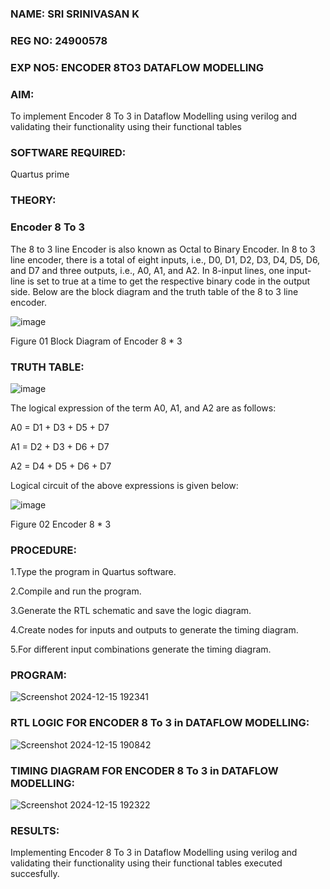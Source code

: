 ### NAME: SRI SRINIVASAN K
### REG NO: 24900578
### EXP NO5: ENCODER 8TO3 DATAFLOW MODELLING

### **AIM:**

To implement  Encoder 8 To 3 in Dataflow Modelling using verilog and validating their functionality using their functional tables

### **SOFTWARE REQUIRED:** 
Quartus prime

### **THEORY:**

### **Encoder 8 To 3**

The 8 to 3 line Encoder is also known as Octal to Binary Encoder. In 8 to 3 line encoder, there is a total of eight inputs, i.e., D0, D1, D2, D3, D4, D5, D6, and D7 and three outputs, i.e., A0, A1, and A2. In 8-input lines, one input-line is set to true at a time to get the respective binary code in the output side. Below are the block diagram and the truth table of the 8 to 3 line encoder.

![image](https://github.com/naavaneetha/ENCODER8TO3DATAFLOW/assets/154305477/0bc242c1-eb9e-4c47-afe5-30428470efc3)

Figure 01  Block Diagram of Encoder 8 * 3

### **TRUTH TABLE:**

![image](https://github.com/naavaneetha/ENCODER8TO3DATAFLOW/assets/154305477/35496b14-ae6e-4cd1-9abd-d6736b576575)

The logical expression of the term A0, A1, and A2 are as follows:

A0 = D1 + D3 + D5 + D7

A1 = D2 + D3 + D6 + D7

A2 = D4 + D5 + D6 + D7

Logical circuit of the above expressions is given below:

![image](https://github.com/naavaneetha/ENCODER8TO3DATAFLOW/assets/154305477/95acaee6-c873-4c75-89eb-ef09fb158053)

Figure 02  Encoder 8 * 3

### **PROCEDURE:**
1.Type the program in Quartus software.

2.Compile and run the program.

3.Generate the RTL schematic and save the logic diagram.

4.Create nodes for inputs and outputs to generate the timing diagram.

5.For different input combinations generate the timing diagram.

### **PROGRAM:**
![Screenshot 2024-12-15 192341](https://github.com/user-attachments/assets/20a7b67f-ca30-4c13-ae84-6401a90fefaa)


### **RTL LOGIC FOR ENCODER 8 To 3 in DATAFLOW MODELLING:**
![Screenshot 2024-12-15 190842](https://github.com/user-attachments/assets/5813838d-2514-436b-ad6a-e59089aceabe)


### **TIMING DIAGRAM FOR ENCODER 8 To 3 in DATAFLOW MODELLING:**
![Screenshot 2024-12-15 192322](https://github.com/user-attachments/assets/9010f8af-f5a6-4822-91ee-11d995cf2765)


### **RESULTS:**
Implementing Encoder 8 To 3 in Dataflow Modelling using verilog and validating their functionality using their functional tables executed succesfully.



